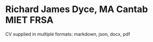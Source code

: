 # Richard James Dyce, MA Cantab MIET FRSA

CV supplied in multiple formats: markdown, json, docx, pdf